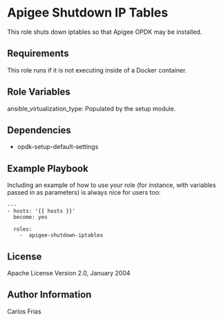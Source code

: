 Apigee Shutdown IP Tables
==================================

This role shuts down iptables so that Apigee OPDK may be installed. 

Requirements
------------

This role runs if it is not executing inside of a Docker container.

Role Variables
--------------

ansible_virtualization_type: Populated by the setup module. 

Dependencies
------------

* opdk-setup-default-settings


Example Playbook
----------------

Including an example of how to use your role (for instance, with variables passed in as parameters) is always nice for users too:

    ---
    - hosts: '{{ hosts }}'
      become: yes
      
      roles:
        -  apigee-shutdown-iptables

License
-------

Apache License Version 2.0, January 2004

Author Information
------------------

Carlos Frias
